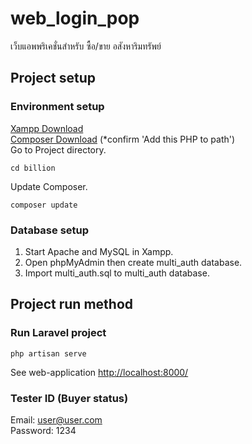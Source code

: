 # web_login_pop
เว็บแอพพริเคชั่นสำหรับ ซื้อ/ขาย อสังหาริมทรัพย์

## Project setup
### Environment setup
[Xampp Download](https://www.apachefriends.org/download.html)  
[Composer Download](https://getcomposer.org/download/)
(*confirm 'Add this PHP to path')  
Go to Project directory.
```
cd billion
```
Update Composer.
```
composer update
```
### Database setup
1. Start Apache and MySQL in Xampp.  
2. Open phpMyAdmin then create multi_auth database.   
3. Import multi_auth.sql to multi_auth database.  

## Project run method
### Run Laravel project
```
php artisan serve
```
See web-application [http://localhost:8000/](http://localhost:8000/)   

### Tester ID (Buyer status)
Email: user@user.com   
Password: 1234
